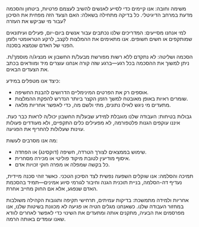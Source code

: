 משימה וחובה:
אנו קיימים כדי לסייע לאנשים להשיב לעצמם פרטיות, ביטחון והסכמה מדעת במרחב הדיגיטלי. כל בדיקה מתחילה בשאלה: האם הצעד הזה מפחית את הסיכון עבור מי שביקש את העזרה?

למי אנחנו מסייעים:
המדריכים שלנו נכתבים עבור אנשים ביום-יום, פעילים ועיתונאים שמותקפים או חשים חשופים. אנו מתאימים את ההמלצות לקצב, לרקע הטראומטי ולזמן הפנוי של האדם שנמצא בסכנה.

הסכמה ושליטה:
לא נתקדם ללא רשות מפורשת מבעל/ת החשבון או מנציג/ה מוסמך/ת. ניתן למשוך את ההסכמה בכל רגע—ברגע שזה קורה אנחנו עוצרים מיד ומוודאים בכתב את הצעדים הבאים.

כיצד אנו מטפלים במידע:
- אוספים רק את הפרטים המינימליים הדרושים להבנת החשיפה.
- שומרים ראיות באופן מאובטח למשך הזמן הקצר ביותר הנדרש להפקת ההמלצות.
- מתעדים מי ניגש לאילו נתונים, מתי ולשם מה, כדי לאפשר אחריות מלאה.

גבולות בטיחות:
העבודה שלנו מוגבלת למידע שבעל/ת החשבון יכול/ה לראות כבר כעת. איננו עוקפים הגנות פלטפורמה, לא מפעילים כלים התקפיים, ולא מעודדים פעולות עוינות שעלולות להחריף את הפגיעה.

מה אנו מסרבים לעשות:
- שימוש בממצאים לצורך הטרדה, חשיפה (דוקסינג) או הפחדה.
- איסוף מודיעין לטובת מיקוד פוליטי או מכירה מסחרית.
- כל בקשה שמפלה או מפרה חוקי זכויות אדם.

תמיכה והסלמה:
אנו שוקלים השפעה נפשית לצד הסיכון הטכני. כאשר זוהי סכנה מיידית, נעדיף דה-הסלמה, בניית תוכנית הגנה וחיבור לגורמי סיוע אמינים—תמיד בהסכמת האדם שנפגע, אלא אם החוק מחייב אחרת.

אחריות ולמידה מתמשכת:
בדיקות עמיתים, תרחישי תקיפה ותגובות הקהילה משולבות במחזור העבודה שלנו. כשאנחנו מגלים הטיה או פגיעה לא מכוונת בשיטות שלנו, אנו מפרסמים את הבעיה, מתקנים אותה ומתעדים את השינוי כדי לאפשר לאחרים לוודא שאנו עומדים באותה הרמה.
